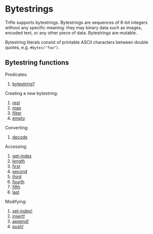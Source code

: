 # Bytestrings

Trifle supports bytestrings. Bytestrings are sequences of 8-bit
integers without any specific meaning: they may binary data such as
images, encoded text, or any other piece of data. Bytestrings are
mutable.

Bytestring literals consist of printable ASCII characters between double
quotes, e.g. `#bytes("foo")`.

## Bytestring functions

Predicates:

1. [bytestring?](Bytestrings-BytestringPredicate.md)

Creating a new bytestring:

1. [rest](Sequences-Rest.md)
2. [map](Sequences-Map.md)
3. [filter](Sequences-Filter.md)
4. [empty](Sequences-Empty.md)

Converting:

1. [decode](Bytestrings-Decode.md)

Accessing:

1. [get-index](Sequences-GetIndex.md)
2. [length](Sequences-Length.md)
3. [first](Sequence-First.md)
4. [second](Sequences-Second.md)
5. [third](Sequences-Third.md)
6. [fourth](Sequences-Fourth.md)
7. [fifth](Sequences-Fifth.md)
8. [last](Sequences-Last.md)

Modifying:

1. [set-index!](Sequences-SetIndex.md)
2. [insert!](Sequences-Insert.md)
3. [append!](Sequences-Append.md)
4. [push!](Sequences-Push.md)
